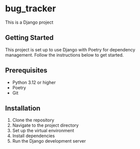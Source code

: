 # bug_tracker
This is a Django project

## Getting Started
This project is set up to use Django with Poetry for dependency management. 
Follow the instructions below to get started.
## Prerequisites
- Python 3.12 or higher
- Poetry
- Git

## Installation
1. Clone the repository
2. Navigate to the project directory
3. Set up the virtual environment
4. Install dependencies
5. Run the Django development server
